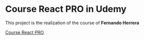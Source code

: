 # Course React PRO in Udemy
This project is the realization of the course of **Fernando Herrera**

[Course React PRO](https://accenture-ar.udemy.com/course/react-pro/).

